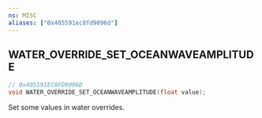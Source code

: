 ```yaml
---
ns: MISC
aliases: ["0x405591ec8fd9096d"]
---
```

## WATER_OVERRIDE_SET_OCEANWAVEAMPLITUDE

```c
// 0x405591EC8FD9096D
void WATER_OVERRIDE_SET_OCEANWAVEAMPLITUDE(float value);
```

Set some values in water overrides.


